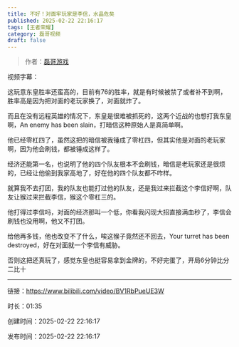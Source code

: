 ```yaml
---
title: 不好！对面牢玩家是李信，水晶危矣
published: 2025-02-22 22:16:17
tags: [王者荣耀]
category: 磊哥视频
draft: false
---
```



> 作者：[磊哥游戏](https://space.bilibili.com/268941858?spm_id_from=333.788.upinfo.head.click)

视频字幕：

这玩意东皇胜率还蛮高的，目前有76的胜率，就是有时候被禁了或者补不到啊，胜率高是因为把对面的老玩家换了，对面就炸了。

而且在没有远程英雄的情况下，东皇是很难被抓死的，这两个近战的也想打我东皇啊，An enemy has been slain，打暗信这种原始人是真简单啊。

他已经零杠四了，虽然这把的暗信被我锤成了零杠四，但其实他是对面的老玩家啊，因为他会刷钱，都被锤成这样了。

经济还能第一名，也说明了他的四个队友根本不会刷钱，暗信是老玩家还是很烦的，已经让他偷到我家高地了，好在他的四个队友都不咋样。

就算我不去打团，我的队友也能打过他的队友，还是我过来拦截这个李信好啊，队友让猴过来拦截李信，猴这个零杠三的。

他打得过李信吗，对面的经济那叫一个低，你看我闪现大招直接满血秒了，李信会刷钱也没用啊，他又不打团。

给他再多钱，他也改变不了什么，唉这猴子竟然还不回去，Your turret has been destroyed，好在对面就一个李信有威胁。

否则这把还真玩了，感觉东皇也挺容易拿到金牌的，不好完蛋了，开局6分钟比分二比十

---


链接：https://www.bilibili.com/video/BV1RbPueUE3W



时长：01:35

创建时间：2025-02-22 22:16:17

发布时间：2025-02-22 22:16:17
